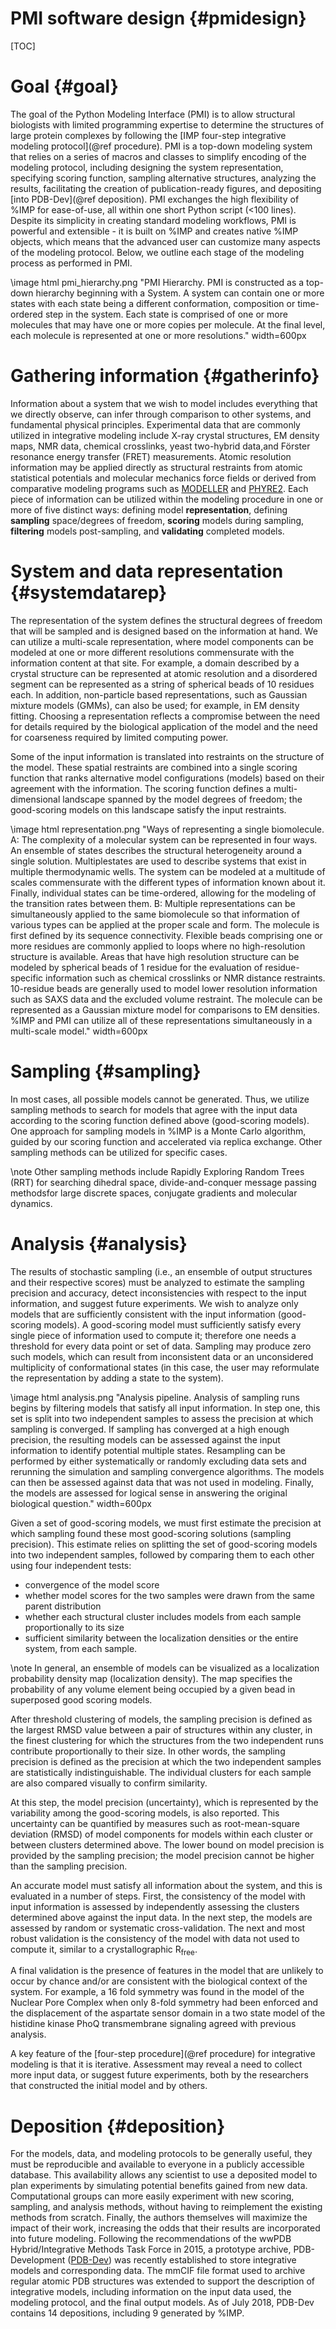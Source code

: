 PMI software design {#pmidesign}
===================

[TOC]

# Goal {#goal}

The goal of the Python Modeling Interface (PMI)
is to allow structural biologists with limited programming
expertise to determine the structures of large protein complexes
by following the [IMP four-step integrative modeling protocol](@ref procedure).
PMI is a top-down modeling system that relies on a series of macros and
classes to simplify encoding of the modeling protocol, including designing the
system representation, specifying scoring function, sampling alternative
structures, analyzing the results, facilitating the creation of
publication-ready figures, and depositing [into PDB-Dev](@ref deposition).
PMI exchanges the high flexibility of %IMP for ease-of-use, all within one short
Python script (\<100 lines). Despite its simplicity in creating standard
modeling workflows, PMI is powerful and extensible - it is built on %IMP and
creates native %IMP objects, which means that the advanced user can customize
many aspects of the modeling protocol. Below, we outline each stage of the
modeling process as performed in PMI.

\image html pmi_hierarchy.png "PMI Hierarchy. PMI is constructed as a top-down hierarchy beginning with a System. A system can contain one or more states with each state being a different conformation, composition or time-ordered step in the system. Each state is comprised of one or more molecules that may have one or more copies per molecule. At the final level, each molecule is represented at one or more resolutions." width=600px

# Gathering information {#gatherinfo}

Information about a system that we wish to model includes everything that we
directly observe, can infer through comparison to other systems, and
fundamental physical principles. Experimental data that are commonly utilized
in integrative modeling include X-ray crystal structures, EM density maps,
NMR data, chemical crosslinks, yeast two-hybrid data,and Förster resonance
energy transfer (FRET) measurements. Atomic resolution information may be
applied directly as structural restraints from atomic statistical potentials
and molecular mechanics force fields or derived from comparative modeling
programs such as [MODELLER](https://salilab.org/modeller/) and
[PHYRE2](https://doi.org/10.1038/nprot.2015.053). Each piece of information
can be utilized within the modeling procedure in one or more of five distinct
ways: defining model **representation**, defining **sampling** space/degrees of
freedom, **scoring** models during sampling, **filtering** models post-sampling,
and **validating** completed models.

# System and data representation {#systemdatarep}

The representation of the system defines the structural degrees of freedom
that will be sampled and is designed based on the information at hand. We can
utilize a multi-scale representation, where model components can be modeled
at one or more different resolutions commensurate with the information content
at that site. For example, a domain described by a crystal structure can be
represented at atomic resolution and a disordered segment can be represented
as a string of spherical beads of 10 residues each. In addition, non-particle
based representations, such as Gaussian mixture models (GMMs),
can also be used; for example, in EM density fitting. Choosing a
representation reflects a compromise between the need for details required
by the biological application of the model and the need for coarseness
required by limited computing power.

Some of the input information is translated into restraints on the structure
of the model. These spatial restraints are combined into a single scoring
function that ranks alternative model configurations (models) based on their
agreement with the information. The scoring function defines a
multi-dimensional landscape spanned by the model degrees of freedom; the
good-scoring models on this landscape satisfy the input restraints.

\image html representation.png "Ways of representing a single biomolecule. A: The complexity of a molecular system can be represented in four ways. An ensemble of states describes the structural heterogeneity around a single solution. Multiplestates are used to describe systems that exist in multiple thermodynamic wells. The system can be modeled at a multitude of scales commensurate with the different types of information known about it. Finally, individual states can be time-ordered, allowing for the modeling of the transition rates between them. B: Multiple representations can be simultaneously applied to the same biomolecule so that information of various types can be applied at the proper scale and form. The molecule is first defined by its sequence connectivity. Flexible beads comprising one or more residues are commonly applied to loops where no high-resolution structure is available. Areas that have high resolution structure can be modeled by spherical beads of 1 residue for the evaluation of residue-specific information such as chemical crosslinks or NMR distance restraints. 10-residue beads are generally used to model lower resolution information such as SAXS data and the excluded volume restraint. The molecule can be represented as a Gaussian mixture model for comparisons to EM densities. %IMP and PMI can utilize all of these representations simultaneously in a multi-scale model." width=600px

# Sampling {#sampling}

In most cases, all possible models cannot be generated. Thus, we utilize
sampling methods to search for models that agree with the input data
according to the scoring function defined above (good-scoring models).
One approach for sampling models in %IMP is a Monte Carlo algorithm,
guided by our scoring function and accelerated via replica exchange.
Other sampling methods can be utilized for specific cases.

\note Other sampling methods include Rapidly Exploring Random Trees (RRT)
      for searching dihedral space, divide-and-conquer message passing
      methodsfor large discrete spaces, conjugate gradients and molecular
      dynamics.

# Analysis {#analysis}

The results of stochastic sampling (i.e., an ensemble of output structures
and their respective scores) must be analyzed to estimate the sampling
precision and accuracy, detect inconsistencies with respect to the input
information, and suggest future experiments. We wish to analyze only models
that are sufficiently consistent with the input information (good-scoring
models). A good-scoring model must sufficiently satisfy every single piece
of information used to compute it; therefore one needs a threshold for
every data point or set of data. Sampling may produce zero such models,
which can result from inconsistent data or an unconsidered multiplicity
of conformational states (in this case, the user may reformulate the
representation by adding a state to the system).

\image html analysis.png "Analysis pipeline. Analysis of sampling runs begins by filtering models that satisfy all input information. In step one, this set is split into two independent samples to assess the precision at which sampling is converged. If sampling has converged at a high enough precision, the resulting models can be assessed against the input information to identify potential multiple states.  Resampling can be performed by either systematically or randomly excluding data sets and rerunning the simulation and sampling convergence algorithms. The models can then be assessed against data that was not used in modeling. Finally, the models are assessed for logical sense in answering the original biological question." width=600px

Given a set of good-scoring models, we must first estimate the precision
at which sampling found these most good-scoring solutions (sampling precision).
This estimate relies on splitting the set of good-scoring models into two
independent samples, followed by comparing them to each other using four
independent tests:

 - convergence of the model score
 - whether model scores for the two samples were drawn from the same parent
   distribution
 - whether each structural cluster includes models from each sample
   proportionally to its size
 - sufficient similarity between the localization densities or the entire
   system, from each sample.

\note In general, an ensemble of models can be visualized as a localization
      probability density map (localization density). The map specifies the
      probability of any volume element being occupied by a given bead in
      superposed good scoring models.

After threshold clustering of models, the sampling precision is defined
as the largest RMSD value between a pair of structures within any cluster,
in the finest clustering for which the structures from the two independent
runs contribute proportionally to their size. In other words, the sampling
precision is defined as the precision at which the two independent samples
are statistically indistinguishable. The individual clusters for each sample
are also compared visually to confirm similarity.

At this step, the model precision (uncertainty), which is represented by
the variability among the good-scoring models, is also reported. This
uncertainty can be quantified by measures such as root-mean-square deviation
(RMSD) of model components for models within each cluster or between
clusters determined above. The lower bound on model precision is provided by
the sampling precision; the model precision cannot be higher than the
sampling precision.

An accurate model must satisfy all information about the system, and this
is evaluated in a number of steps. First, the consistency of the model
with input information is assessed by independently assessing the clusters
determined above against the input data. In the next step, the models are
assessed by random or systematic cross-validation. The next and most robust
validation is the consistency of the model with data not used to compute it,
similar to a crystallographic R<sub>free</sub>.

A final validation is the presence of features in the model that are unlikely
to occur by chance and/or are consistent with the biological context of the
system. For example, a 16 fold symmetry was found in the model of the
Nuclear Pore Complex when only 8-fold symmetry had been enforced and the
displacement of the aspartate sensor domain in a two state model of the
histidine kinase PhoQ transmembrane signaling agreed with previous analysis.

A key feature of the [four-step procedure](@ref procedure) for integrative
modeling is that it is iterative. Assessment may reveal a need to collect
more input data, or suggest future experiments, both by the researchers
that constructed the initial model and by others.

# Deposition {#deposition}

For the models, data, and modeling protocols to be generally useful, they
must be reproducible and available to everyone in a publicly accessible
database. This availability allows any scientist to use a deposited model
to plan experiments by simulating potential benefits gained from new data.
Computational groups can more easily experiment with new scoring, sampling,
and analysis methods, without having to reimplement the existing methods
from scratch. Finally, the authors themselves will maximize the impact of
their work, increasing the odds that their results are incorporated into
future modeling. Following the recommendations of the wwPDB Hybrid/Integrative
Methods Task Force in 2015, a prototype archive, PDB-Development
([PDB-Dev](https://pdb-dev.wwpdb.org/)) was recently established to store
integrative models and corresponding data. The mmCIF file format used to
archive regular atomic PDB structures was extended to support the description
of integrative models, including information on the input data used, the
modeling protocol, and the final output models. As of July 2018, PDB-Dev
contains 14 depositions, including 9 generated by %IMP.
